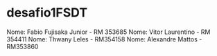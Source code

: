 # desafio1FSDT

Nome: Fabio Fujisaka Junior - RM 353685
Nome: Vitor Laurentino - RM 354411
Nome: Thwany Leles - RM354158
Nome: Alexandre Mattos - RM353860
